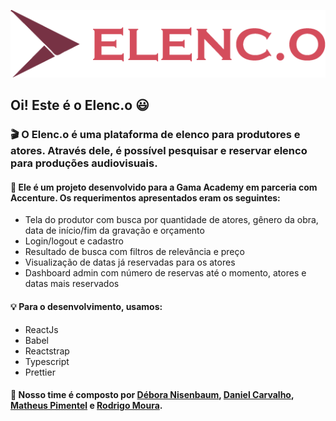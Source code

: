![Logo](https://github.com/MatheusAFPimentel/Front-elenc.o/blob/master/src/assets/images/logo.png)
## Oi! Este é o Elenc.o :smiley:

### :clapper: O Elenc.o é uma plataforma de elenco para produtores e atores. Através dele, é possível pesquisar e reservar elenco para produções audiovisuais.

#### :movie_camera: Ele é um projeto desenvolvido para a Gama Academy em parceria com Accenture. Os requerimentos apresentados eram os seguintes:

* Tela do produtor com busca por quantidade de atores, gênero da obra, data de início/fim da gravação e orçamento
* Login/logout e cadastro
* Resultado de busca com filtros de relevância e preço
* Visualização de datas já reservadas para os atores
* Dashboard admin com número de reservas até o momento, atores e datas mais reservados

#### :bulb: Para o desenvolvimento, usamos:
* ReactJs
* Babel
* Reactstrap
* Typescript
* Prettier

#### :raising_hand: Nosso time é composto por [Débora Nisenbaum](https://github.com/deboranis), [Daniel Carvalho](https://github.com/danielbpc2), [Matheus Pimentel](https://github.com/MatheusAFPimentel) e [Rodrigo Moura](https://github.com/rodrigo-dev).

